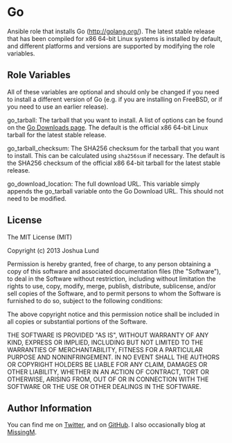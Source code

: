 Go
========

Ansible role that installs Go (http://golang.org/). The latest stable release that has been compiled for x86 64-bit Linux systems is installed by default, and different platforms and versions are supported by modifying the role variables.

Role Variables
--------------

All of these variables are optional and should only be changed if you need to install a different version of Go (e.g. if you are installing on FreeBSD, or if you need to use an earlier release).

go_tarball: The tarball that you want to install. A list of options can be found on the [Go Downloads page](http://code.google.com/p/go/downloads/list). The default is the official x86 64-bit Linux tarball for the latest stable release.

go_tarball_checksum: The SHA256 checksum for the tarball that you want to install. This can be calculated using `sha256sum` if necessary. The default is the SHA256 checksum of the official x86 64-bit tarball for the latest stable release.

go_download_location: The full download URL. This variable simply appends the go_tarball variable onto the Go Download URL. This should not need to be modified.

License
-------

The MIT License (MIT)

Copyright (c) 2013 Joshua Lund

Permission is hereby granted, free of charge, to any person obtaining a copy of this software and associated documentation files (the "Software"), to deal in the Software without restriction, including without limitation the rights to use, copy, modify, merge, publish, distribute, sublicense, and/or sell copies of the Software, and to permit persons to whom the Software is furnished to do so, subject to the following conditions:

The above copyright notice and this permission notice shall be included in all copies or substantial portions of the Software.

THE SOFTWARE IS PROVIDED "AS IS", WITHOUT WARRANTY OF ANY KIND, EXPRESS OR IMPLIED, INCLUDING BUT NOT LIMITED TO THE WARRANTIES OF MERCHANTABILITY, FITNESS FOR A PARTICULAR PURPOSE AND NONINFRINGEMENT. IN NO EVENT SHALL THE AUTHORS OR COPYRIGHT HOLDERS BE LIABLE FOR ANY CLAIM, DAMAGES OR OTHER LIABILITY, WHETHER IN AN ACTION OF CONTRACT, TORT OR OTHERWISE, ARISING FROM, OUT OF OR IN CONNECTION WITH THE SOFTWARE OR THE USE OR OTHER DEALINGS IN THE SOFTWARE.

Author Information
------------------

You can find me on [Twitter](https://twitter.com/joshualund), and on [GitHub](https://github.com/jlund/). I also occasionally blog at [MissingM](http://missingm.co).
